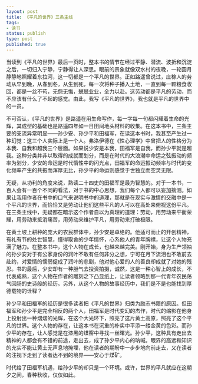 ```yaml
---
layout: post
title: 《平凡的世界》三条主线
tags: 
- 读书
status: publish
type: post
published: true
---
```


当读到《平凡的世界》最后一页时，整本书的情节在经过平静、潜流、波折和沉淀之后，一切归入宁静，宁静得让人深思。眼前的景象就像双水村的夜晚，一轮圆月静静地照耀着东拉河，这一切都是一个平凡的世界。正如路遥曾说过，庄稼人的劳动从早到晚，从春到冬，从生到死，每一次将种子播入土地，一直到每一颗粮食收回，都是一丝不苟，无怨无悔，兢兢业业，全力以赴。这劳动都是平凡的劳动，而不应该有什么了不起的感觉。由此，我写《平凡的世界》，我也就是平凡的世界中的一员。

不可否认，《平凡的世界》是路遥在用生命写作，每一字每一句都闪耀着生命的光辉，其成型的基础也是路遥四年如一日田间地头材料的收集。在这本书中，三条主要的支流异常明显——孙少安、孙少平和田福军，在读这本书时，我甚至产生过一种幻觉：这三个人实际上是一个人。弗洛伊德在《性心理学》中曾把人的性格分为本我、自我和超我三个层面。如果说少安是本我，田福军是自我，而孙少平就是超我。这种分类并非以取得的成就而划分，而是在时代的大浪潮中命运之弦振动的频率为划分，少安的命运是时代惰性中的闪光点，田福军的命运振动频率与时代的变化频率产生的共振而浑厚无比，孙少平的命运则感觉于世独立而空灵无限。

无疑，从功利的角度来说，熟读二十四史的田福军是最为智慧的。对于一本书，一百人会有一百个不同的看法，对于书的中心思想，我们每个人都可以妄加揣测。如果让我用作者在书中的口气来说明书中的道理，那就是在现实与激情的交融中是一个平凡的世界，而恰恰又是劳动让他们这些平凡的人可以在高处来俯视这份平凡。在三条主线中，无疑都在暗示这个作者自以为真理的道理：劳动，用劳动来平衡荣耀，用劳动来抵消痛苦，用劳动来维护平凡，用劳动来打破极限。

在黄土坡上耕种的庞大的农民群体中，孙少安是卓绝的。他适可而止的开创精神，有礼有节的处世智慧，懂得取舍的少年情怀，心系他人的青年胸襟，让这个人物充满了魅力。在整本书中，这个人物在成长，也越来越完美。刚开始，身为生产领袖的孙少安对于有公家身份的润叶不敢有任何非分之想，宁可在月下流泪也不敢前去赴约，对爱情的懦弱促成了润叶的悲剧，他对他心爱的人的善良却成就了对她的残忍。书的最后，少安却有一种胆气去投资拍摄，诚然，这是一种心智上的成长，不代表成熟，这个人物在作者的雕刻之下凸显纸上，让读者领略到那一代青年农民荡气回肠的史诗般的经历。另外，从这个人物的故事经历中，我们是不是也能找到厚德载物的诠释？

孙少平和田福军的经历是很多读者把《平凡的世界》归类为励志书籍的原因。但田福军和孙少平是完全相反的两个人，田福军是时代变幻的杰作，时代的缩影在他身上投射出一种熠熠的光辉，在这个大光环下，照亮了这片黄土高原，照亮了这个平凡的世界。这个人物的存在，让这本书在沉重的朴实中平添一缕金黄的色彩。而孙少平的存在，让人感觉是在漆黑的煤窑中寻找一丝曙光。孙少平，这种具有走出去精神的人都会有不错的前途，走出去，成了孙少平内心的呐喊。眼界的高远和知识的充实不能让黄土无声息地掩埋，他在读者的期盼中一步步地向前走去，又在读者的注视下走到了读者达不到的境界——安心于煤矿。

时代给了田福军机遇，给孙少平的却只是一个环境。或许，世界的平凡就应在这朝夕之间，春种秋收，仅仅如此。
